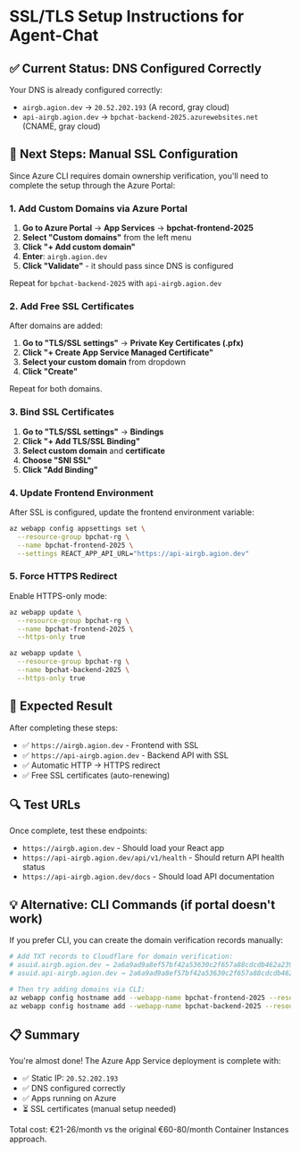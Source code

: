 # SSL/TLS Setup Instructions for Agent-Chat

## ✅ Current Status: DNS Configured Correctly

Your DNS is already configured correctly:
- `airgb.agion.dev` → `20.52.202.193` (A record, gray cloud)
- `api-airgb.agion.dev` → `bpchat-backend-2025.azurewebsites.net` (CNAME, gray cloud)

## 🔧 Next Steps: Manual SSL Configuration

Since Azure CLI requires domain ownership verification, you'll need to complete the setup through the Azure Portal:

### 1. Add Custom Domains via Azure Portal

1. **Go to Azure Portal** → **App Services** → **bpchat-frontend-2025**
2. **Select "Custom domains"** from the left menu
3. **Click "+ Add custom domain"**
4. **Enter**: `airgb.agion.dev`
5. **Click "Validate"** - it should pass since DNS is configured

Repeat for `bpchat-backend-2025` with `api-airgb.agion.dev`

### 2. Add Free SSL Certificates

After domains are added:

1. **Go to "TLS/SSL settings"** → **Private Key Certificates (.pfx)**
2. **Click "+ Create App Service Managed Certificate"**
3. **Select your custom domain** from dropdown
4. **Click "Create"**

Repeat for both domains.

### 3. Bind SSL Certificates

1. **Go to "TLS/SSL settings"** → **Bindings**
2. **Click "+ Add TLS/SSL Binding"**
3. **Select custom domain** and **certificate**
4. **Choose "SNI SSL"**
5. **Click "Add Binding"**

### 4. Update Frontend Environment

After SSL is configured, update the frontend environment variable:

```bash
az webapp config appsettings set \
  --resource-group bpchat-rg \
  --name bpchat-frontend-2025 \
  --settings REACT_APP_API_URL="https://api-airgb.agion.dev"
```

### 5. Force HTTPS Redirect

Enable HTTPS-only mode:

```bash
az webapp update \
  --resource-group bpchat-rg \
  --name bpchat-frontend-2025 \
  --https-only true

az webapp update \
  --resource-group bpchat-rg \
  --name bpchat-backend-2025 \
  --https-only true
```

## 🎯 Expected Result

After completing these steps:
- ✅ `https://airgb.agion.dev` - Frontend with SSL
- ✅ `https://api-airgb.agion.dev` - Backend API with SSL
- ✅ Automatic HTTP → HTTPS redirect
- ✅ Free SSL certificates (auto-renewing)

## 🔍 Test URLs

Once complete, test these endpoints:
- `https://airgb.agion.dev` - Should load your React app
- `https://api-airgb.agion.dev/api/v1/health` - Should return API health status
- `https://api-airgb.agion.dev/docs` - Should load API documentation

## 💡 Alternative: CLI Commands (if portal doesn't work)

If you prefer CLI, you can create the domain verification records manually:

```bash
# Add TXT records to Cloudflare for domain verification:
# asuid.airgb.agion.dev → 2a6a9ad9a8ef57bf42a53630c2f657a88cdcdb462a2391037623b265320de649
# asuid.api-airgb.agion.dev → 2a6a9ad9a8ef57bf42a53630c2f657a88cdcdb462a2391037623b265320de649

# Then try adding domains via CLI:
az webapp config hostname add --webapp-name bpchat-frontend-2025 --resource-group bpchat-rg --hostname airgb.agion.dev
az webapp config hostname add --webapp-name bpchat-backend-2025 --resource-group bpchat-rg --hostname api-airgb.agion.dev
```

## 📋 Summary

You're almost done! The Azure App Service deployment is complete with:
- ✅ Static IP: `20.52.202.193`
- ✅ DNS configured correctly
- ✅ Apps running on Azure
- ⏳ SSL certificates (manual setup needed)

Total cost: €21-26/month vs the original €60-80/month Container Instances approach.